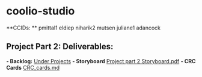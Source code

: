 # coolio-studio
**CCIDs: **
pmittal1
eldiep
niharik2
mutsen
juliane1
adancock

## Project Part 2: Deliverables:
**- Backlog:** [Under Projects](https://github.com/orgs/CMPUT301F25coolio/projects/2)
**- Storyboard** [Project part 2 Storyboard.pdf](https://github.com/CMPUT301F25coolio/coolio-events/blob/main/Project%20part%202%20Storyboard.pdf)
**- CRC Cards** [CRC_cards.md](https://github.com/CMPUT301F25coolio/coolio-events/blob/main/CRC_cards.md)
